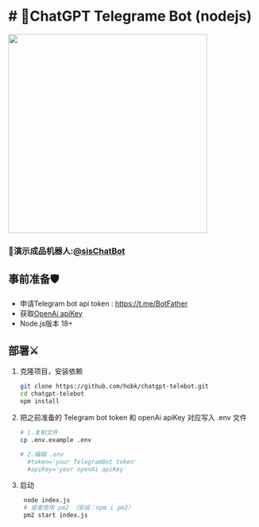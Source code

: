 # # 🔮ChatGPT Telegrame Bot (nodejs)

<img src="https://www.helloimg.com/images/2023/02/02/oZLhl9.jpg" width = "400"/>

### 💍演示成品机器人:[@sisChatBot](https://t.me/sisChatBot)
## 事前准备🛡️
- 申请Telegram bot api token : https://t.me/BotFather
- 获取[OpenAi apiKey](https://platform.openai.com/account/api-keys)
- Node.js版本 18+

## 部署⚔️

1. 克隆项目，安装依赖

   ```bash
   git clone https://github.com/hobk/chatgpt-telebot.git
   cd chatgpt-telebot
   npm install
   ```
   
2. 把之前准备的 Telegram bot token 和 openAi apiKey 对应写入 .env 文件

   ```bash
   # 1.复制文件
   cp .env.example .env
   
   # 2.编辑 .env
     #token='your TelegramBot token'
     #apiKey='your openAi apiKey'
   ```

3. 启动

   ```bash
    node index.js
    # 或者使用 pm2 （安装：npm i pm2）
    pm2 start index.js
   ``` 
